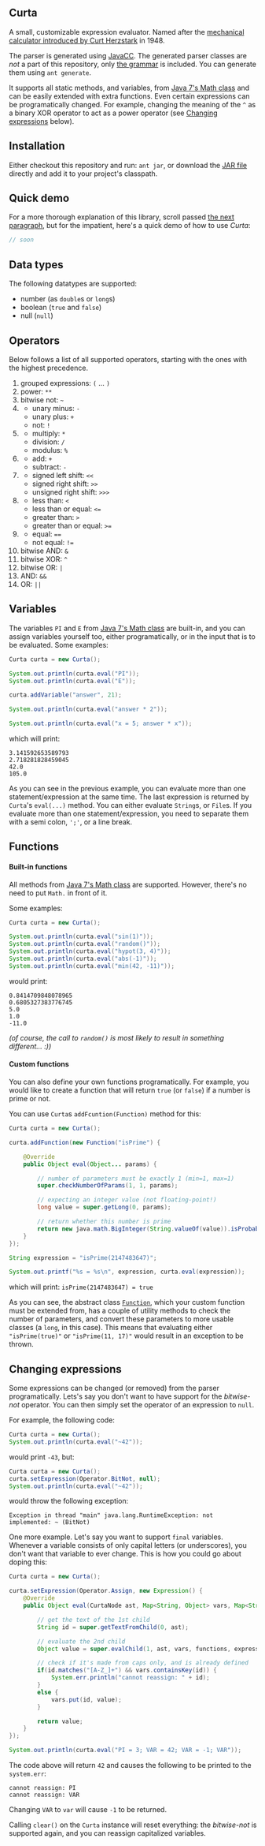 ## Curta

A small, customizable expression evaluator. Named after the [mechanical calculator
introduced by Curt Herzstark](http://en.wikipedia.org/wiki/Curta) in 1948. 

The parser is generated using [JavaCC](http://javacc.java.net). The generated parser 
classes are *not* a part of this repository, only [the grammar](https://github.com/bkiers/Curta/blob/master/src/grammar/CurtaParser.jjt)
is included. You can generate them using `ant generate`.

It supports all static methods, and variables, from 
[Java 7's Math class](http://docs.oracle.com/javase/7/docs/api/java/lang/Math.html) 
and can be easily extended with extra functions. Even certain expressions can be 
programatically changed. For example, changing the meaning of the `^` as a binary 
XOR operator to act as a power operator (see [Changing expressions](#changing-expressions)
below).

## Installation

Either checkout this repository and run: `ant jar`, or download the 
[JAR file](https://github.com/bkiers/Curta/blob/master/Curta-0.3.jar) directly 
and add it to your project's classpath.

## Quick demo

For a more thorough explanation of this library, scroll passed [the next paragraph](#data-types), 
but for the impatient, here's a quick demo of how to use *Curta*:

```java
// soon
```

## Data types

The following datatypes are supported:

* number (as `double`s or `long`s)
* boolean (`true` and `false`)
* null (`null`)

## Operators

Below follows a list of all supported operators, starting with the ones with
the highest precedence.

1. grouped expressions: `(` ... `)`
2. power: `**`
3. bitwise not: `~`
4. <i></i>
   * unary minus: `-`
   * unary plus: `+`
   * not: `!`
5. <i></i>
   * multiply: `*`
   * division: `/`
   * modulus: `%`
6. <i></i>
   * add: `+`
   * subtract: `-`
7. <i></i>
   * signed left shift: `<<`
   * signed right shift: `>>`
   * unsigned right shift: `>>>`
8. <i></i>
   * less than: `<`
   * less than or equal: `<=`
   * greater than: `>`
   * greater than or equal: `>=`
9. <i></i>
   * equal: `==`
   * not equal: `!=`
10. bitwise AND: `&`
11. bitwise XOR: `^`
12. bitwise OR: `|`
13. AND: `&&`
14. OR: `||`

## Variables

The variables `PI` and `E` from [Java 7's Math class](http://docs.oracle.com/javase/7/docs/api/java/lang/Math.html) 
are built-in, and you can assign variables yourself too, either programatically, or in the input that
is to be evaluated. Some examples:

```java
Curta curta = new Curta();

System.out.println(curta.eval("PI"));
System.out.println(curta.eval("E"));

curta.addVariable("answer", 21);

System.out.println(curta.eval("answer * 2"));

System.out.println(curta.eval("x = 5; answer * x"));
```

which will print:

```
3.141592653589793
2.718281828459045
42.0
105.0
```

As you can see in the previous example, you can evaluate more than one statement/expression 
at the same time. The last expression is returned by `Curta`'s `eval(...)` method. You can
either evaluate `String`s, or `File`s. If you evaluate more than one statement/expression,
you need to separate them with a semi colon, `';'`, or a line break.

## Functions

#### Built-in functions

All methods from [Java 7's Math class](http://docs.oracle.com/javase/7/docs/api/java/lang/Math.html) 
are supported. However, there's no need to put `Math.` in front of it. 

Some examples:

```java
Curta curta = new Curta();

System.out.println(curta.eval("sin(1)"));
System.out.println(curta.eval("random()"));
System.out.println(curta.eval("hypot(3, 4)"));
System.out.println(curta.eval("abs(-1)"));
System.out.println(curta.eval("min(42, -11)"));
```

would print:

```
0.8414709848078965
0.6805327383776745
5.0
1.0
-11.0
```

*(of course, the call to `random()` is most likely to result in something different... :))*

#### Custom functions

You can also define your own functions programatically. For example, you would like
to create a function that will return `true` (or `false`) if a number is prime or not.

You can use `Curta`s `addFcuntion(Function)` method for this:

```java
Curta curta = new Curta();

curta.addFunction(new Function("isPrime") {

    @Override
    public Object eval(Object... params) {

        // number of parameters must be exactly 1 (min=1, max=1)
        super.checkNumberOfParams(1, 1, params);

        // expecting an integer value (not floating-point!)
        long value = super.getLong(0, params);

        // return whether this number is prime
        return new java.math.BigInteger(String.valueOf(value)).isProbablePrime(20);
    }
});

String expression = "isPrime(2147483647)";

System.out.printf("%s = %s\n", expression, curta.eval(expression)); 
```

which will print: `isPrime(2147483647) = true`

As you can see, the abstract class [`Function`](https://github.com/bkiers/Curta/blob/master/src/main/curta/function/Function.java), 
which your custom function must be extended from, has a couple of utility methods 
to check the number of parameters, and convert these parameters to more usable 
classes (a `long`, in this case). This means that evaluating either `"isPrime(true)"`
or `"isPrime(11, 17)"` would result in an exception to be thrown.

## Changing expressions

Some expressions can be changed (or removed) from the parser programatically. Lets's say
you don't want to have support for the *bitwise-not* operator. You can then simply set the 
operator of an expression to `null`.

For example, the following code:

```java
Curta curta = new Curta();
System.out.println(curta.eval("~42"));
```

would print `-43`, but:

```java
Curta curta = new Curta();
curta.setExpression(Operator.BitNot, null);
System.out.println(curta.eval("~42"));
```
would throw the following exception: 

`Exception in thread "main" java.lang.RuntimeException: not implemented: ~ (BitNot)`

One more example. Let's say you want to support `final` variables. Whenever a variable 
consists of only capital letters (or underscores), you don't want that variable to ever 
change. This is how you could go about doping this:

```java
Curta curta = new Curta();

curta.setExpression(Operator.Assign, new Expression() {
    @Override
    public Object eval(CurtaNode ast, Map<String, Object> vars, Map<String, Function> functions, Map<Integer, Expression> expressions) {

        // get the text of the 1st child
        String id = super.getTextFromChild(0, ast);

        // evaluate the 2nd child
        Object value = super.evalChild(1, ast, vars, functions, expressions);

        // check if it's made from caps only, and is already defined
        if(id.matches("[A-Z_]+") && vars.containsKey(id)) {
            System.err.println("cannot reassign: " + id);
        }
        else {
            vars.put(id, value);
        }

        return value;
    }
});

System.out.println(curta.eval("PI = 3; VAR = 42; VAR = -1; VAR"));
```

The code above will return `42` and causes the following to be printed to the `system.err`:

```
cannot reassign: PI
cannot reassign: VAR
```

Changing `VAR` to `var` will cause `-1` to be returned.

Calling `clear()` on the `Curta` instance will reset everything: the *bitwise-not* is supported 
again, and you can reassign capitalized variables.
